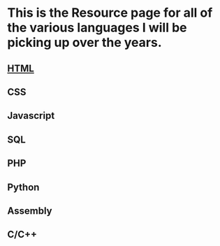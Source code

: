 # This is the Resource page for all of the various languages I will be picking up over the years.

## [HTML](HTML)

## CSS

## Javascript

## SQL

## PHP

## Python

## Assembly

## C/C++

